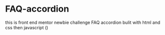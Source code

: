 # FAQ-accordion
this is front end mentor newbie challenge FAQ accordion bulit with html and css then javascript ()
